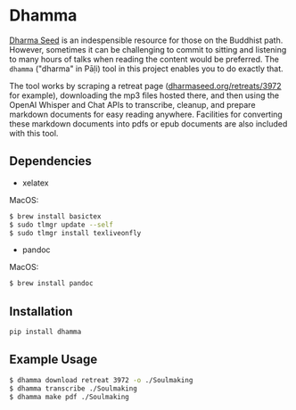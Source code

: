 # Dhamma

[Dharma Seed](https://dharmaseed.org/) is an indespensible resource for those on the Buddhist path. However, sometimes it can be challenging to commit to sitting and listening to many hours of talks when reading the content would be preferred. The `dhamma` ("dharma" in Pāḷi) tool in this project enables you to do exactly that.

The tool works by scraping a retreat page ([dharmaseed.org/retreats/3972](https://dharmaseed.org/retreats/3972) for example), downloading the mp3 files hosted there, and then using the OpenAI Whisper and Chat APIs to transcribe, cleanup, and prepare markdown documents for easy reading anywhere. Facilities for converting these markdown documents into pdfs or epub documents are also included with this tool.

## Dependencies

- xelatex

MacOS:
```sh
$ brew install basictex
$ sudo tlmgr update --self
$ sudo tlmgr install texliveonfly

```

- pandoc

MacOS:
```sh
$ brew install pandoc
```

## Installation

```sh
pip install dhamma
```

## Example Usage

```sh
$ dhamma download retreat 3972 -o ./Soulmaking
$ dhamma transcribe ./Soulmaking
$ dhamma make pdf ./Soulmaking
```
